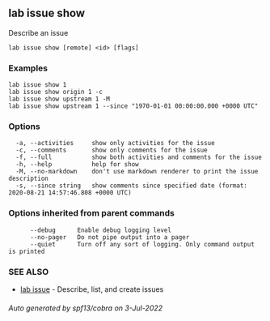 ## lab issue show

Describe an issue

```
lab issue show [remote] <id> [flags]
```

### Examples

```
lab issue show 1
lab issue show origin 1 -c
lab issue show upstream 1 -M
lab issue show upstream 1 --since "1970-01-01 00:00:00.000 +0000 UTC"
```

### Options

```
  -a, --activities     show only activities for the issue
  -c, --comments       show only comments for the issue
  -f, --full           show both activities and comments for the issue
  -h, --help           help for show
  -M, --no-markdown    don't use markdown renderer to print the issue description
  -s, --since string   show comments since specified date (format: 2020-08-21 14:57:46.808 +0000 UTC)
```

### Options inherited from parent commands

```
      --debug      Enable debug logging level
      --no-pager   Do not pipe output into a pager
      --quiet      Turn off any sort of logging. Only command output is printed
```

### SEE ALSO

* [lab issue](lab_issue.md)	 - Describe, list, and create issues

###### Auto generated by spf13/cobra on 3-Jul-2022
